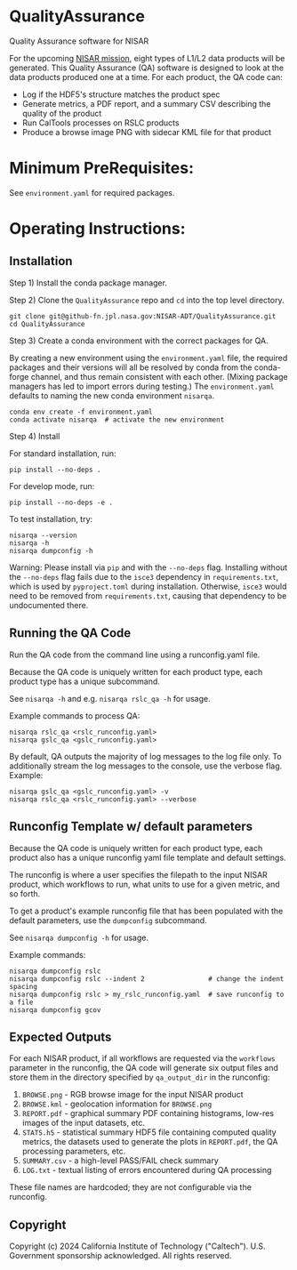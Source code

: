 # QualityAssurance
Quality Assurance software for NISAR

For the upcoming [NISAR mission](https://nisar.jpl.nasa.gov/),
eight types of L1/L2 data products will be generated.
This Quality Assurance (QA) software is designed to look at the data products
produced one at a time. For each product, the QA code can:
- Log if the HDF5's structure matches the product spec
- Generate metrics, a PDF report, and a summary CSV describing the quality of the product
- Run CalTools processes on RSLC products
- Produce a browse image PNG with sidecar KML file for that product

# Minimum PreRequisites:
See `environment.yaml` for required packages.

# Operating Instructions:

## Installation

Step 1) Install the conda package manager.

Step 2) Clone the `QualityAssurance` repo and `cd` into the top level directory.
```
git clone git@github-fn.jpl.nasa.gov:NISAR-ADT/QualityAssurance.git
cd QualityAssurance
```

Step 3) Create a conda environment with the correct packages for QA.

By creating a new environment using the `environment.yaml` file, the required 
packages and their versions will all be resolved by conda from the conda-forge 
channel, and thus remain consistent with each other. (Mixing package managers 
has led to import errors during testing.) The `environment.yaml` defaults to 
naming the new conda environment `nisarqa`.
```
conda env create -f environment.yaml
conda activate nisarqa  # activate the new environment
```

Step 4) Install

For standard installation, run:
```
pip install --no-deps .
```

For develop mode, run:
```
pip install --no-deps -e .
```

To test installation, try:
```
nisarqa --version
nisarqa -h
nisarqa dumpconfig -h
```

Warning: Please install via `pip` and with the `--no-deps` flag. Installing 
without the `--no-deps` flag fails due to the `isce3` dependency in 
`requirements.txt`, which is used by `pyproject.toml` during installation.
Otherwise, `isce3` would need to be removed from `requirements.txt`,
causing that dependency to be undocumented there.

## Running the QA Code

Run the QA code from the command line using a runconfig.yaml file.

Because the QA code is uniquely written for each product type, each product
type has a unique subcommand.

See `nisarqa -h` and e.g. `nisarqa rslc_qa -h` for usage.

Example commands to process QA:
```
nisarqa rslc_qa <rslc_runconfig.yaml>
nisarqa gslc_qa <gslc_runconfig.yaml>
```

By default, QA outputs the majority of log messages to the log file only.
To additionally stream the log messages to the console, use the verbose flag.
Example:
```
nisarqa gslc_qa <gslc_runconfig.yaml> -v
nisarqa rslc_qa <rslc_runconfig.yaml> --verbose
```


## Runconfig Template w/ default parameters
Because the QA code is uniquely written for each product type, each product
also has a unique runconfig yaml file template and default settings.

The runconfig is where a user specifies the filepath to the input NISAR product,
which workflows to run, what units to use for a given metric, and so forth.

To get a product's example runconfig file that has been populated with
the default parameters, use the `dumpconfig` subcommand.

See `nisarqa dumpconfig -h` for usage.

Example commands:
```
nisarqa dumpconfig rslc
nisarqa dumpconfig rslc --indent 2                # change the indent spacing
nisarqa dumpconfig rslc > my_rslc_runconfig.yaml  # save runconfig to a file
nisarqa dumpconfig gcov
```


## Expected Outputs

For each NISAR product, if all workflows are requested via the `workflows`
parameter in the runconfig, the QA code will generate six output files
and store them in the directory specified by `qa_output_dir` in the runconfig:

1) `BROWSE.png` - RGB browse image for the input NISAR product
2) `BROWSE.kml` - geolocation information for `BROWSE.png`
3) `REPORT.pdf` - graphical summary PDF containing histograms,
                  low-res images of the input datasets, etc.
4) `STATS.h5` - statistical summary HDF5 file containing computed quality
                metrics, the datasets used to generate the plots in 
                `REPORT.pdf`, the QA processing parameters, etc.
5) `SUMMARY.csv` - a high-level PASS/FAIL check summary
6) `LOG.txt` - textual listing of errors encountered during QA processing

These file names are hardcoded; they are not configurable via the
runconfig.


## Copyright
Copyright (c) 2024 California Institute of Technology ("Caltech"). U.S. Government
sponsorship acknowledged.
All rights reserved.